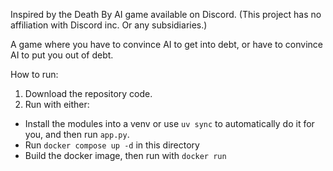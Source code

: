 Inspired by the Death By AI game available on Discord. (This project has no affiliation with Discord inc. Or any subsidiaries.)

A game where you have to convince AI to get into debt, or have to convince AI to put you out of debt.

How to run:
1. Download the repository code.
2. Run with either:
- Install the modules into a venv or use `uv sync` to automatically do it for you, and then run `app.py`.
- Run `docker compose up -d` in this directory
- Build the docker image, then run with `docker run`